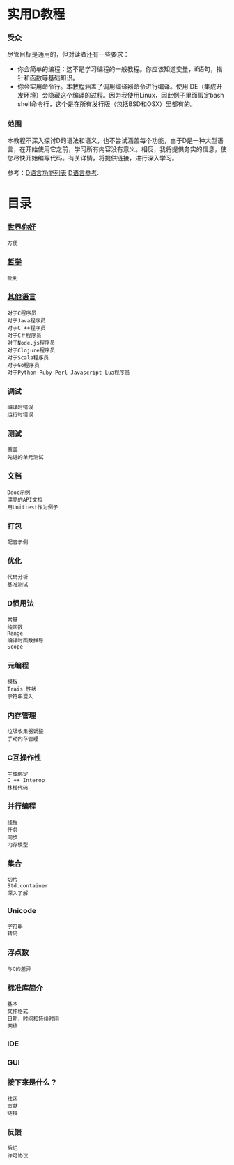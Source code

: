 
# 实用D教程


### 受众

尽管目标是通用的，但对读者还有一些要求：

+ 你会简单的编程：这不是学习编程的一般教程。你应该知道变量，if语句，指针和函数等基础知识。
+ 你会实用命令行。本教程涵盖了调用编译器命令进行编译。使用IDE（集成开发环境）会隐藏这个编译的过程。因为我使用Linux，因此例子里面假定bash shell命令行，这个是在所有发行版（包括BSD和OSX）里都有的。

### 范围

本教程不深入探讨D的语法和语义，也不尝试涵盖每个功能，由于D是一种大型语言，在开始使用它之前，学习所有内容没有意义。相反，我将提供务实的信息，使您尽快开始编写代码。有关详情，将提供链接，进行深入学习。

参考：[D语言功能列表](https://dlang.org/comparison.html) [D语言参考](http://dlang.org/language-reference.html).

# 目录

### [世界你好](https://github.com/ideages/d_tut_chinese/blob/master/01_helloworld.md)
    方便

### [哲学](https://github.com/ideages/d_tut_chinese/blob/master/02_Philosophy.md)
    批判

### [其他语言](https://github.com/ideages/d_tut_chinese/blob/master/03_OhterLanguages.md)
    对于C程序员
    对于Java程序员
    对于C ++程序员
    对于C＃程序员
    对于Node.js程序员
    对于Clojure程序员
    对于Scala程序员
    对于Go程序员
    对于Python-Ruby-Perl-Javascript-Lua程序员

### 调试
    编译时错误
    运行时错误

### 测试
    覆盖
    先进的单元测试

### 文档
    Ddoc示例
    漂亮的API文档
    用Unittest作为例子

### 打包
    配音示例

### 优化
    代码分析
    基准测试

### D惯用法
    常量
    纯函数
    Range
    编译时函数推导
    Scope

### 元编程
    模板
    Trais 性状
    字符串混入

### 内存管理
    垃圾收集器调整
    手动内存管理

### C互操作性
    生成绑定
    C ++ Interop
    移植代码

### 并行编程
    线程
    任务
    同步
    内存模型

### 集合
    切片
    Std.container
    深入了解


### Unicode
    字符串
    转码

### 浮点数
    与C的差异

### 标准库简介
    基本
    文件格式
    日期，时间和持续时间
    网络

### IDE

### GUI

### 接下来是什么？
    社区
    贡献
    链接

### 反馈
    后记
    许可协议

